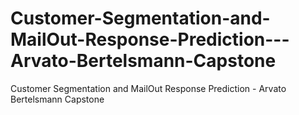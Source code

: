 # Customer-Segmentation-and-MailOut-Response-Prediction---Arvato-Bertelsmann-Capstone
Customer Segmentation and MailOut Response Prediction - Arvato Bertelsmann Capstone
